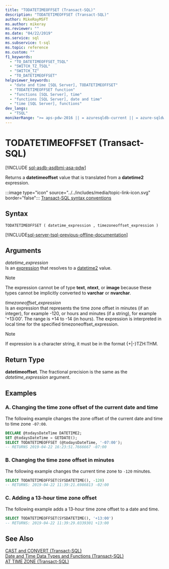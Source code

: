 ```yaml
---
title: "TODATETIMEOFFSET (Transact-SQL)"
description: "TODATETIMEOFFSET (Transact-SQL)"
author: MikeRayMSFT
ms.author: mikeray
ms.reviewer: ""
ms.date: "04/22/2019"
ms.service: sql
ms.subservice: t-sql
ms.topic: reference
ms.custom: ""
f1_keywords:
  - "TO_DATETIMEOFFSET_TSQL"
  - "SWITCH_TZ_TSQL"
  - "SWITCH_TZ"
  - "TO_DATETIMEOFFSET"
helpviewer_keywords:
  - "date and time [SQL Server], TODATETIMEOFFSET"
  - "TODATETIMEOFFSET function"
  - "functions [SQL Server], time"
  - "functions [SQL Server], date and time"
  - "time [SQL Server], functions"
dev_langs:
  - "TSQL"
monikerRange: ">= aps-pdw-2016 || = azuresqldb-current || = azure-sqldw-latest || >= sql-server-2016 || >= sql-server-linux-2017 || = azuresqldb-mi-current"
---
```

# TODATETIMEOFFSET (Transact-SQL)
[!INCLUDE [sql-asdb-asdbmi-asa-pdw](../../includes/applies-to-version/sql-asdb-asdbmi-asa-pdw.md)]

  Returns a **datetimeoffset** value that is translated from a **datetime2** expression.  
  
 :::image type="icon" source="../../includes/media/topic-link-icon.svg" border="false"::: [Transact-SQL syntax conventions](../../t-sql/language-elements/transact-sql-syntax-conventions-transact-sql.md)  
  
## Syntax  
  
```syntaxsql
TODATETIMEOFFSET ( datetime_expression , timezoneoffset_expression )  
```  
  
[!INCLUDE[sql-server-tsql-previous-offline-documentation](../../includes/sql-server-tsql-previous-offline-documentation.md)]

## Arguments
 *datetime_expression*  
 Is an [expression](../../t-sql/language-elements/expressions-transact-sql.md) that resolves to a [datetime2](../../t-sql/data-types/datetime2-transact-sql.md) value.  
  
> [!NOTE]  
>  The expression cannot be of type **text**, **ntext**, or **image** because these types cannot be implicitly converted to **varchar** or **nvarchar**.  
  
 *timezoneoffset_expression*  
 Is an expression that represents the time zone offset in minutes (if an integer), for example -120, or hours and minutes (if a string), for example '+13:00'. The range is +14 to -14 (in hours). The expression is interpreted in local time for the specified timezoneoffset_expression.  

  
> [!NOTE]  
>  If expression is a character string, it must be in the format {+|-}TZH:THM.  
  
## Return Type  
 **datetimeoffset**. The fractional precision is the same as the *datetime_expression* argument.  
  
## Examples  
  
### A. Changing the time zone offset of the current date and time  
 The following example changes the zone offset of the current date and time to time zone `-07:00`.  
  
```sql  
DECLARE @todaysDateTime DATETIME2;  
SET @todaysDateTime = GETDATE();  
SELECT TODATETIMEOFFSET (@todaysDateTime, '-07:00');  
-- RETURNS 2019-04-22 16:23:51.7666667 -07:00  
```  
  
### B. Changing the time zone offset in minutes  
 The following example changes the current time zone to `-120` minutes.  
  
```sql  
SELECT TODATETIMEOFFSET(SYSDATETIME(), -120)
-- RETURNS: 2019-04-22 11:39:21.6986813 -02:00  
```  
  
### C. Adding a 13-hour time zone offset  
 The following example adds a 13-hour time zone offset to a date and time.  
  
```sql  
SELECT TODATETIMEOFFSET(SYSDATETIME(), '+13:00')
-- RETURNS: 2019-04-22 11:39:29.0339301 +13:00
```  
  
## See Also  
 [CAST and CONVERT &#40;Transact-SQL&#41;](../../t-sql/functions/cast-and-convert-transact-sql.md)   
 [Date and Time Data Types and Functions &#40;Transact-SQL&#41;](../../t-sql/functions/date-and-time-data-types-and-functions-transact-sql.md)   
 [AT TIME ZONE &#40;Transact-SQL&#41;](../../t-sql/queries/at-time-zone-transact-sql.md)  
  
  

